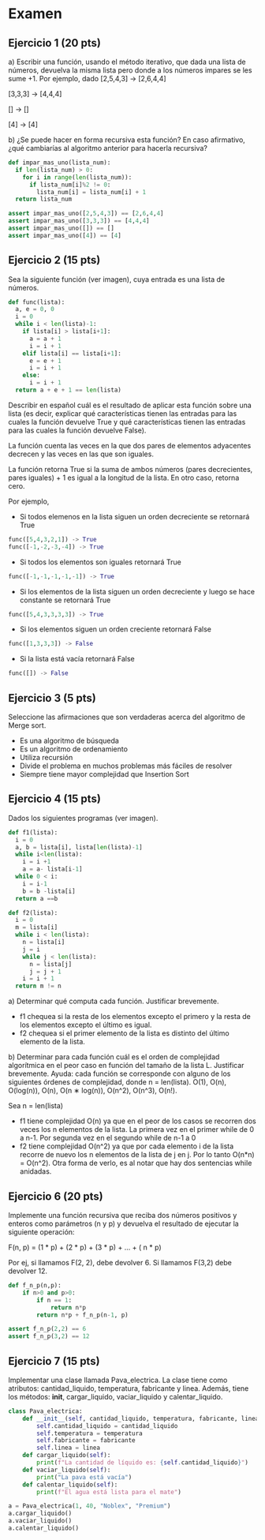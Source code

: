 # Examen

## Ejercicio 1 (20 pts)
a) Escribir una función, usando el método iterativo, que dada una lista de números, devuelva la misma lista pero donde a los números impares se les sume +1. Por ejemplo, dado
[2,5,4,3] -> [2,6,4,4]

[3,3,3] -> [4,4,4]

[] -> []

[4] -> [4]

b) ¿Se puede hacer en forma recursiva esta función? En caso afirmativo, ¿qué cambiarías al algoritmo anterior para hacerla recursiva?

```python
def impar_mas_uno(lista_num):
  if len(lista_num) > 0:
    for i in range(len(lista_num)):
      if lista_num[i]%2 != 0:
        lista_num[i] = lista_num[i] + 1
  return lista_num
```

```python
assert impar_mas_uno([2,5,4,3]) == [2,6,4,4]
assert impar_mas_uno([3,3,3]) == [4,4,4]
assert impar_mas_uno([]) == []
assert impar_mas_uno([4]) == [4]
```

## Ejercicio 2 (15 pts)

Sea la siguiente función (ver imagen), cuya entrada es una lista de números.

```python
def func(lista):
  a, e = 0, 0
  i = 0
  while i < len(lista)-1:
    if lista[i] > lista[i+1]:
      a = a + 1
      i = i + 1
    elif lista[i] == lista[i+1]:
      e = e + 1
      i = i + 1
    else:
      i = i + 1
  return a + e + 1 == len(lista)
```

Describir en español cuál es el resultado de aplicar esta función sobre una lista (es decir, explicar qué características tienen las entradas para las cuales la función devuelve True y qué características tienen las entradas para las cuales la función devuelve False).

La función cuenta las veces en la que dos pares de elementos adyacentes decrecen y las veces en las que son iguales.

La función retorna True si la suma de ambos números (pares decrecientes, pares iguales) + 1 es igual a la longitud de la lista.
En otro caso, retorna cero.

Por ejemplo,
- Si todos elemenos en la lista siguen un orden decreciente se retornará True
```python
func([5,4,3,2,1]) -> True
func([-1,-2,-3,-4]) -> True
```
- Si todos los elementos son iguales retornará True
```python
func([-1,-1,-1,-1,-1]) -> True
```
- Si los elementos de la lista siguen un orden decreciente y luego se hace constante se retornará True
```python
func([5,4,3,3,3,3]) -> True
```
- Si los elementos siguen un orden creciente retornará False
```python
func([1,3,3,3]) -> False
```
- Si la lista está vacía retornará False
```python
func([]) -> False
```

## Ejercicio 3 (5 pts)

Seleccione las afirmaciones que son verdaderas acerca del algoritmo de Merge sort.
- Es una algoritmo de búsqueda
- Es un algoritmo de ordenamiento
- Utiliza recursión
- Divide el problema en muchos problemas más fáciles de resolver
- Siempre tiene mayor complejidad que Insertion Sort

## Ejercicio 4 (15 pts)
Dados los siguientes programas (ver imagen).

```python
def f1(lista):
  i = 0
  a, b = lista[i], lista[len(lista)-1]
  while i<len(lista):
    i = i +1
    a = a- lista[i-1]
  while 0 < i:
    i = i-1
    b = b -lista[i]
  return a ==b

def f2(lista):
  i = 0
  m = lista[i]
  while i < len(lista):
    n = lista[i]
    j = i
    while j < len(lista):
      n = lista[j]
      j = j + 1
    i = i + 1
  return m != n
```

a) Determinar qué computa cada función. Justificar brevemente.
- f1 chequea si la resta de los elementos excepto el primero y la resta de los elementos excepto el último es igual.
- f2 chequea si el primer elemento de la lista es distinto del último elemento de la lista.

b) Determinar para cada función cuál es el orden de complejidad algorítmica en el peor caso en función del tamaño de la lista L. Justificar brevemente. Ayuda: cada función se corresponde con alguno de los siguientes órdenes de complejidad, donde n = len(lista). O(1), O(n), O(log(n)), O(n), O(n ∗ log(n)), O(n^2), O(n^3), O(n!).

Sea n = len(lista)
- f1 tiene complejidad O(n) ya que en el peor de los casos se recorren dos veces los n elementos de la lista. La primera vez en el primer while de 0 a n-1. Por segunda vez en el segundo while de n-1 a 0
- f2 tiene complejidad O(n^2) ya que por cada elemento i de la lista recorre de nuevo los n elementos de la lista de j en j. Por lo tanto O(n*n) = O(n^2). Otra forma de verlo, es al notar que hay dos sentencias while anidadas.

## Ejercicio 6 (20 pts)

Implemente una función recursiva que reciba dos números positivos y enteros como parámetros (n y p) y  devuelva el resultado de ejecutar  la siguiente operación:

F(n, p) = (1 * p) + (2 * p) + (3 * p) +  … + ( n * p)

Por ej, si llamamos F(2, 2), debe devolver 6. Si llamamos F(3,2) debe devolver 12.

```python
def f_n_p(n,p):
    if n>0 and p>0:
        if n == 1:
            return n*p
        return n*p + f_n_p(n-1, p)

assert f_n_p(2,2) == 6
assert f_n_p(3,2) == 12
```

## Ejercicio 7 (15 pts)
Implementar una clase llamada Pava_electrica. La clase tiene como atributos: cantidad_liquido, temperatura, fabricante y linea. Además, tiene los métodos: __init__, cargar_liquido, vaciar_liquido y calentar_liquido.

```python
class Pava_electrica:
    def __init__(self, cantidad_liquido, temperatura, fabricante, linea):
        self.cantidad_liquido = cantidad_liquido
        self.temperatura = temperatura
        self.fabricante = fabricante
        self.linea = linea
    def cargar_liquido(self):
        print(f"La cantidad de líquido es: {self.cantidad_liquido}")
    def vaciar_liquido(self):
        print("La pava está vacía")
    def calentar_liquido(self):
        print(f"El agua está lista para el mate")

a = Pava_electrica(1, 40, "Noblex", "Premium")
a.cargar_liquido()
a.vaciar_liquido()
a.calentar_liquido()
```